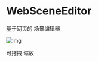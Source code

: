 # WebSceneEditor
基于网页的 场景编辑器


![img](http://wshxbqq-wshxbqq.stor.sinaapp.com/2016-01-11_18-06-34_721___1.png)


可拖拽 缩放
